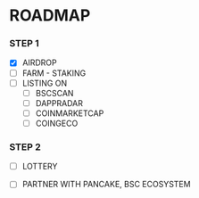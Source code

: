 # ROADMAP

### STEP 1

* [x] AIRDROP
* [ ] FARM - STAKING
* [ ] LISTING ON 
  * [ ] BSCSCAN
  * [ ] DAPPRADAR
  * [ ] COINMARKETCAP
  * [ ] COINGECO

### STEP 2

* [ ] LOTTERY
* [ ] PARTNER WITH PANCAKE, BSC ECOSYSTEM

